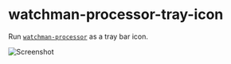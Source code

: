 # watchman-processor-tray-icon

Run [`watchman-processor`](https://github.com/markis/watchman-processor) as a tray bar icon.

![Screenshot](https://i.imgur.com/1ktmWeD.png)
